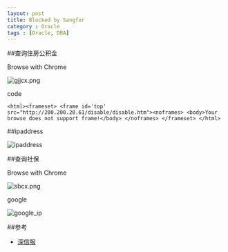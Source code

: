```yaml
---
layout: post
title: Blocked by Sangfor
category : Oracle
tags : [Oracle, DBA]
---
```


##查询住房公积金

Browse with Chrome

![gjjcx.png](http://dylanninin.com/assets/images/2013/gjjcx.png)

code

	<html><frameset> <frame id='top' src="http://200.200.20.61/disable/disable.htm"><noframes> <body>Your browse does not support frame!</body> </noframes> </frameset> </html>

##ipaddress

![ipaddress](http://dylanninin.com/assets/images/2013/ipaddress.png)

##查询社保

Browse with Chrome

![sbcx.png](http://dylanninin.com/assets/images/2013/sbcx.png)

google 

![google_ip](http://dylanninin.com/assets/images/2013/google_ip.png)


##参考

* [深信服](http://www.sangfor.com.cn/)


